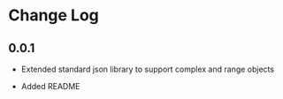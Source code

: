 # Change Log

## 0.0.1

* Extended standard json library to support complex and range objects

* Added README